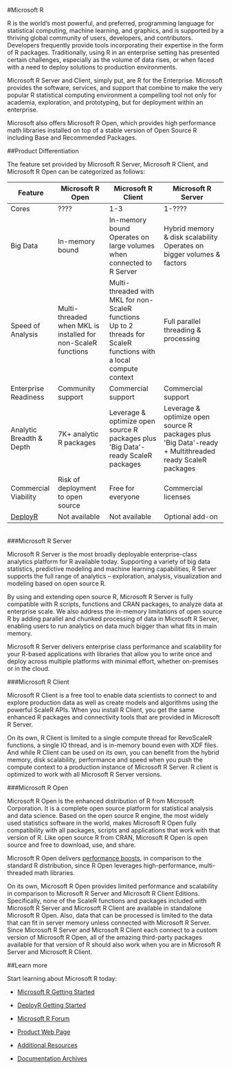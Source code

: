 #Microsoft R

R is the world’s most powerful, and preferred, programming language for statistical computing, machine learning, and graphics, and is supported by a thriving global community of users, developers, and contributors. Developers frequently provide tools incorporating their expertise in the form of R packages. Traditionally, using R in an enterprise setting has presented certain challenges, especially as the volume of data rises, or when faced with a need to deploy solutions to production environments. 

Microsoft R Server and Client, simply put, are R for the Enterprise. Microsoft provides the software, services, and support that combine to make the very popular R statistical computing environment a compelling tool not only for academia, exploration, and prototyping, but for deployment within an enterprise. 

Microsoft also offers Microsoft R Open, which provides high performance math libraries installed on top of a stable version of Open Source R including Base and Recommended Packages.

##Product Differentiation

The feature set provided by Microsoft R Server, Microsoft R Client, and Microsoft R Open can be categorized as follows:

|Feature|Microsoft R Open|Microsoft R Client|Microsoft R Server|
|-------------|------------|-----------|-----------|
|Cores|????|1-3|1-????|
|Big Data|In-memory bound|In-memory bound<br>Operates on large volumes when connected to R Server|Hybrid memory & disk scalability<br>Operates on bigger volumes & factors|
|Speed of Analysis|Multi-threaded when MKL is installed for non-ScaleR functions|Multi-threaded with MKL for non-ScaleR functions<br>Up to 2 threads for ScaleR functions with a local compute context|Full parallel threading & processing|
|Enterprise Readiness|Community support|Commercial support|Commercial support|
|Analytic Breadth & Depth|7K+ analytic R packages|Leverage & optimize open source R packages plus 'Big Data'-ready ScaleR packages|Leverage & optimize open source R packages plus 'Big Data'-ready + Multithreaded ready ScaleR packages|
|Commercial Viability|Risk of deployment to open source|Free for everyone|Commercial licenses|
|[DeployR](rserver-getting-started.md#deployr-intro)|Not available|Not available|Optional add-on|

<br>
###Microsoft R Server

Microsoft R Server is the most broadly deployable enterprise-class analytics platform for R available today. Supporting a variety of big data statistics, predictive modeling and machine learning capabilities, R Server supports the full range of analytics – exploration, analysis, visualization and modeling based on open source R. 

By using and extending open source R, Microsoft R Server is fully compatible with R scripts, functions and CRAN packages, to analyze data at enterprise scale. We also address the in-memory limitations of open source R by adding parallel and chunked processing of data in Microsoft R Server, enabling users to run analytics on data much bigger than what fits in main memory.

Microsoft R Server delivers enterprise class performance and scalability for your R-based applications with libraries that allow you to write once and deploy across multiple platforms with minimal effort, whether on-premises or in the cloud.


###Microsoft R Client

Microsoft R Client is a free tool to enable data scientists to connect to and explore production data as well as create models and algorithms using the powerful ScaleR APIs. When you install R Client, you get the same enhanced R packages and connectivity tools that are provided in Microsoft R Server. 

On its own, R Client is limited to a single compute thread for RevoScaleR functions, a single IO thread, and is in-memory bound even with XDF files. And while R Client can be used on its own, you can benefit from the hybrid memory, disk scalability, performance and speed when you push the compute context to a production instance of Microsoft R Server. R client is optimized to work with all Microsoft R Server versions. 



###Microsoft R Open

Microsoft R Open is the enhanced distribution of R from Microsoft Corporation. It is a complete open source platform for statistical analysis and data science. Based on the open source R engine, the most widely used statistics software in the world, makes Microsoft R Open fully compatibility with all packages, scripts and applications that work with that version of R. Like open source R from CRAN, Microsoft R Open is open source and free to download, use, and share.

Microsoft R Open delivers [performance boosts](https://mran.microsoft.com/documents/rro/multithread/#mt-bench), in comparison to the standard R distribution, since R Open leverages high-performance, multi-threaded math libraries.    

On its own, Microsoft R Open provides limited performance and scalability in comparison to Microsoft R Server and Microsoft R Client Editions. Specifically, none of the ScaleR functions and packages included with Microsoft R Server and Microsoft R Client are available in standalone Microsoft R Open. Also, data that can be processed is limited to the data that can fit in server memory unless connected with Microsoft R Server. Since Microsoft R Server and Microsoft R Client each connect to a custom version of Microsoft R Open, all of the amazing third-party packages available for that version of R should also work when you are in Microsoft R Server and Microsoft R Client. 


##Learn more

Start learning about Microsoft R today:
+ [Microsoft R Getting Started](rserver/rserver-getting-started.md)

+ [DeployR Getting Started](rserver/deployr-about.md)

+ [Microsoft R Forum](https://social.msdn.microsoft.com/Forums/en-US/home?forum=microsoftr)

+ [Product Web Page](https://www.microsoft.com/en-us/server-cloud/products/r-server/) 

+ [Additional Resources](rserver/rserver-more-resources.md)

+ [Documentation Archives](rserver/rserver-old-versions.md)
